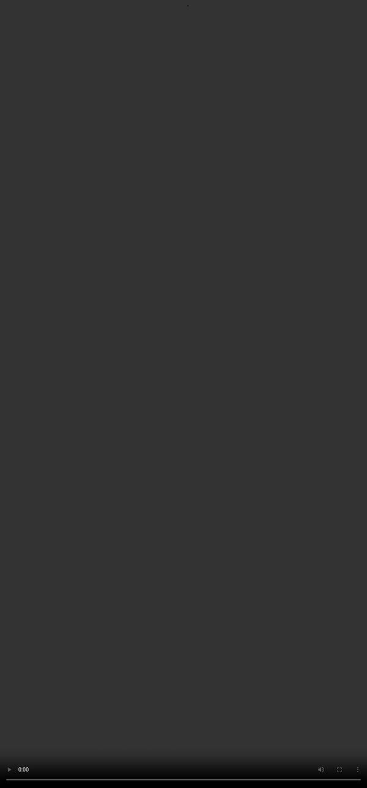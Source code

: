 # <span style="color:#364BC9">Adding Scope & Constraints</span>

<video src="${PRIVATE_PROMPTING_VIDEO_4}" frameborder="0" allowfullscreen style="position: absolute; top: 0; left: 0; width: 100%; height: 100%; border: none; object-fit: cover;" controls="" controlslist="nodownload nofullscreen" style="width: 100%" />

&#x20;Constraints serve as boundaries that improve focus, reduce unnecessary detail, and ensure responses are structured and usable.

### <span style="color:#364BC9">Why Constraints Matter:</span>

**❌  Without defined limits, models may**:

* Over-explain
* Include irrelevant information
* Hallucinate or fill in content unnecessarily

**✅  With constraints, output becomes**:

* Concise
* Aligned with purpose
* Easier to evaluate or reuse

### <span style="color:#364BC9">Prompt Refinement Example:</span>

* **Basic** - “*Summarise this report.*”
* **Refined** -  “*Summarize in 3 bullets, each under 15 words, focusing only on policy recommendations.*”

### <span style="color:#364BC9">Common Constraint Types:</span>

* **Length**: “In 280 characters or less”
* **Time scope**: “Focus only on events after 2020”
* **Content focus**: “Only include economic factors”
* **Perspective**: “From the point of view of a new user”
* **Output format**: “Respond in a table format”
* **Exclusion**: “Avoid mentioning brand names”

#### 💡 In model evaluation and dataset generation (e.g., SFT), constraints help test how well a model can:

:::tip
* Follow strict instructions
* Avoid prohibited content
* Maintain structure and clarity under limitations
:::